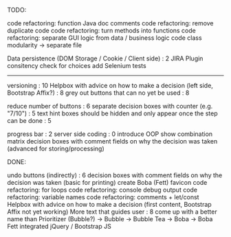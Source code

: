 TODO:

code refactoring: function Java doc comments 
code refactoring: remove duplicate code
code refactoring: turn methods into functions
code refactoring: separate GUI logic from data / business logic
code class modularity -> separate file

Data persistence (DOM Storage / Cookie / Client side) : 2
JIRA Plugin
consitency check for choices
add Selenium tests

--------------------

versioning : 10
Helpbox with advice on how to make a decision (left side, Bootstrap Affix?) : 8
grey out buttons that can no yet be used : 8

reduce number of buttons : 6
separate decision boxes with counter (e.g. "7/10") : 5
text hint boxes should be hidden and only appear once the step can be done : 5

progress bar : 2
server side coding : 0
introduce OOP
show combination matrix
decision boxes with comment fields on why the decision was taken (advanced for storing/processing)

DONE:

undo buttons (indirectly) : 6
decision boxes with comment fields on why the decision was taken (basic for printing)
create Boba (Fett) favicon
code refactoring: for loops
code refactoring: console debug output
code refactoring: variable names
code refactoring: comments + let/const
Helpbox with advice on how to make a decision (first content, Bootstrap Affix not yet working)
More text that guides user : 8
come up with a better name than Prioritizer (Bubble?) -> Bubble -> Bubble Tea -> Boba -> Boba Fett
integrated jQuery / Bootstrap JS
